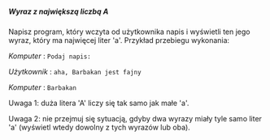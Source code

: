 ##### Wyraz z największą liczbą A

Napisz program, który wczyta od użytkownika napis i wyświetli ten jego wyraz, który ma najwięcej liter 'a'.
Przykład przebiegu wykonania:

_Komputer_ : `Podaj napis:`

_Użytkownik_ : `aha, Barbakan jest fajny`

_Komputer_ : `Barbakan`

Uwaga 1: duża litera 'A' liczy się tak samo jak małe 'a'.

Uwaga 2: nie przejmuj się sytuacją, gdyby dwa wyrazy miały tyle samo liter 'a' (wyświetl wtedy dowolny z tych wyrazów lub oba).
